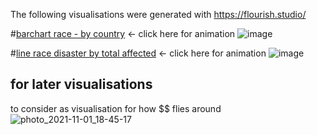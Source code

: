 The following visualisations were generated with https://flourish.studio/

#[barchart race - by country](https://www.youtube.com/watch?v=Mhj9Gcpn29s) <- click here for animation
![image](https://user-images.githubusercontent.com/90077184/139712141-9da4af41-4454-4660-a972-fc8ba1811712.png)

#[line race disaster by total affected](https://www.youtube.com/watch?v=JmzNy1TWkfg) <- click here for animation
![image](https://user-images.githubusercontent.com/90077184/139711957-905ead86-7567-4822-b7fe-9236b1626332.png)


## for later visualisations 
to consider as visualisation for how $$ flies around
![photo_2021-11-01_18-45-17](https://user-images.githubusercontent.com/90077184/139659999-0b781a8d-30a4-47ae-b8ee-c8434c76057c.jpg)
